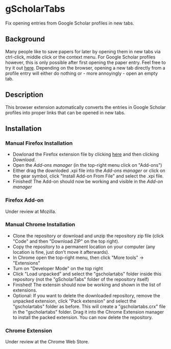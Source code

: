 # gScholarTabs
Fix opening entries from Google Scholar profiles in new tabs.

## Background
Many people like to save papers for later by opening them in new tabs via ctrl-click, middle click or the context menu.
For Google Scholar profiles however, this is only possible after first opening the paper entry.
Feel free to try it out [here](https://scholar.google.co.uk/citations?user=VWCHlwkAAAAJ&hl=en&oi=ao).
Depending on the browser, opening a new tab directly from a profile entry will either do nothing or - more annoyingly - open an empty tab.

## Description
This browser extension automatically converts the entries in Google Scholar profiles into proper links that can be opened in new tabs.

## Installation

### Manual Firefox Installation
* Dowlonad the Firefox extension file by clicking [here](https://github.com/rdroste/gScholarTabs/blob/master/google_scholar_tab_fixer-1.0-fx.xpi) and then clicking *Download*.
* Open the *Add-ons manager* (in the top-right menu click on "Add-ons")
* Either drag the downloded .xpi file into the *Add-ons manager* or click on the gear symbol, click "Install Add-on From File" and select the .xpi file.
* Finished! The Add-on should now be working and visible in the *Add-on manager*

### Firefox Add-on
Under review at Mozilla.

### Manual Chrome Installation
* Clone the repository or download and unzip the repository zip file (click "Code" and then "Download ZIP" on the top right).
* Copy the repository to a permanent location on your computer (any location is fine, just don't move it afterwards).
* In Chrome open the top-right menu, then click "More tools" -> "Extensions"
* Turn on "Developer Mode" on the top right
* Click "Load unpacked" and select the "gscholartabs" folder inside this repository (not the "gScholarTabs" folder of the repository itself)
* Finished! The extensin should now be working and shown in the list of extensions.
* Optional: If you want to delete the downloaded repository, remove the unpacked extension, click "Pack extension" and select the "gscholartabs" folder as before.
This will create a "gscholartabs.crx" file in the "gscholartabs" folder.
Drag it into the Chrome Extension manager to install the packed extension.
You can now delete the repository.

### Chrome Extension
Under review at the Chrome Web Store.


